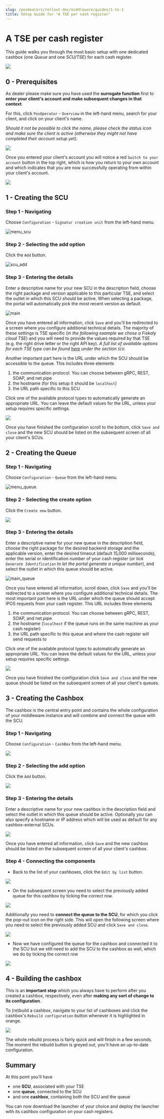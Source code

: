 ```yaml
---
slug: /posdealers/rollout-doc/middleware/guides/1-to-1
title: Setup Guide for "A TSE per cash register"
---
```


# A TSE per cash register
This guide walks you through the most basic setup with one dedicated cashbox (one *Queue* and one *SCU/TSE*) for each cash register.



![](../../images/cash-register-queue-scu-tse2.png)



## 0 - Prerequisites
As dealer please make sure you have used the **surrogate function** first to **enter your client's account and make subsequent changes in that context**.

For this, click `PosOperator` - `Overview` in the left-hand menu, search for your client, and click on your client's name.

*Should it not be possible to click the name, please check the status icon and make sure the client is active (otherwise they might not have completed their account setup yet).*

![](../images/surrogate.png)



Once you entered your client's account you will notice a red `Switch to your account` button in the top right, which is how you return to your own account and which indicates that you are now successfully operating from within your client's account.

![](../images/switch_back.png)





## 1 - Creating the SCU
### Step 1 - Navigating
Choose `Configuration` - `Signatur creation unit` from the left-hand menu.

![menu_scu](../images/menu_scu2.png)

### Step 2 - Selecting the add option

Click the `Add` button.

![scu_add](../images/scu_add2.png)

### Step 3 - Entering the details
Enter a descriptive name for your new SCU in the description field, choose the right package and version applicable to this particular TSE, and select the outlet in which this SCU should be active. When selecting a package, the portal will automatically pick the most recent version as default.

![main](main_scu2.png)



Once you have entered all information, click `Save` and you'll be redirected to a screen where you configure additional technical  details. The majority of these settings is TSE specific (*in the following example we chose a Fiskaly cloud TSE*) and you will need to provide the values required by that TSE (e.g. the right drive letter or the right API key). *A full list of available options for each TSE type can be found [here](https://docs.fiskaltrust.cloud/docs/posdealers/rollout-doc/middleware#templating-to-create-cashboxes) under the section `SCU`.*

Another important part here is the URL under which the SCU should be accessible to the queue. This includes three elements

1. the communication protocol. You can choose between gRPC, REST, SOAP, and net.pipe
2. the hostname (for this setup it should be `localhost`)
3. the URL path specific to this SCU

Click one of the available protocol types to automatically generate an appropriate URL. You can leave the default values for the URL, unless your setup requires specific settings.

![](../images/scu_config2.png)

Once you have finished the configuration scroll to the bottom, click `Save and close` and the new SCU should be listed on the subsequent screen of all your client's SCUs.



## 2 - Creating the Queue
### Step 1 - Navigating
Choose `Configuration` - `Queue` from the left-hand menu.

![menu_queue](../images/menu_queue2.png)

### Step 2 - Selecting the create option
Click the `Create new` button.

![](../images/queue_add2.png)

### Step 3 - Entering the details

Enter a descriptive name for your new queue in the description field, choose the right package for the desired backend storage and the applicable version, enter the desired timeout (default 15,000 milliseconds), enter the serial or identification number of your cash register (*or tick `Generate Identification` to let the portal generate a unique number*), and select the outlet in which this queue should be active.

![main_queue](main_queue2.png)

Once you have entered all information, scroll down, click `Save` and you'll be redirected to a screen where you configure additional technical details. The most important part here is the URL under which the queue should accept IPOS requests from your cash register. This URL includes three elements

1. the communication protocol. You can choose between gRPC, REST, SOAP, and net.pipe
2. the hostname (`localhost` if the queue runs on the same machine as your cash register)
3. the URL path specific to this queue and where the cash register will send requests to

Click one of the available protocol types to automatically generate an appropriate URL. You can leave the default values for the URL, unless your setup requires specific settings.

![](../images/queue_config2.png)

Once you have finished the configuration click `Save and close` and the new queue should be listed on the subsequent screen of all your client's queues.




## 3 - Creating the Cashbox
The cashbox is the central entry point and contains the whole configuration of your middleware instance and will combine and connect the queue with the SCU.

### Step 1 - Navigating

Choose `Configuration` - `CashBox` from the left-hand menu.

![](../images/menu_cashbox2.png)



### Step 2 - Selecting the add option

Click the `Add` button.

![](../images/cashbox_add2.png)



### Step 3 - Entering the details

Enter a descriptive name for your new cashbox in the description field and select the outlet in which this queue should be active. Optionally you can also specify a hostname or IP address which will be used as default for any cashbox-external SCUs.

![](main_cashbox2.png)

Once you have entered all information, click `Save` and the new cashbox should be listed on the subsequent screen of all your client's cashbox.



### Step 4 - Connecting the components

* Back to the list of your cashboxes, click the `Edit by list` button.

![](edit_cashbox2.png)



* On the subsequent screen you need to select the previously added queue for this cashbox by ticking the correct row.

![](select_queue2.png)

Additionally you need to **connect the queue to the SCU**, for which you click the pop-out icon on the right side. This will open the following screen where you need to select the previously added SCU and click `Save and close`.

![](connect_scu2.png)



* Now we have configured the queue for the cashbox and connected it to the SCU but we still need to add the SCU to the cashbox as well, which we do by ticking the correct row

![](select_scu2.png)



## 4 - Building the cashbox

This is an **important step** which you always have to perform after you created a cashbox, respectively, even after **making any sort of change to its configuration**.

To (re)build a cashbox, navigate to your list of cashboxes and click the cashbox's `Rebuild configuration` button whenever it is highlighted in orange.

![](build_cashbox2.png)

The whole rebuild process is fairly quick and will finish in a few seconds. The moment the rebuild button is greyed out, you'll have an up-to-date configuration.



## Summary

At this point you'll have

* one **SCU**, associated with your TSE
* one **queue**, connected to the SCU
* and one **cashbox**, containing both the SCU and the queue

You can now download the launcher of your choice and deploy the launcher with its cashbox configuration on your cash registers.